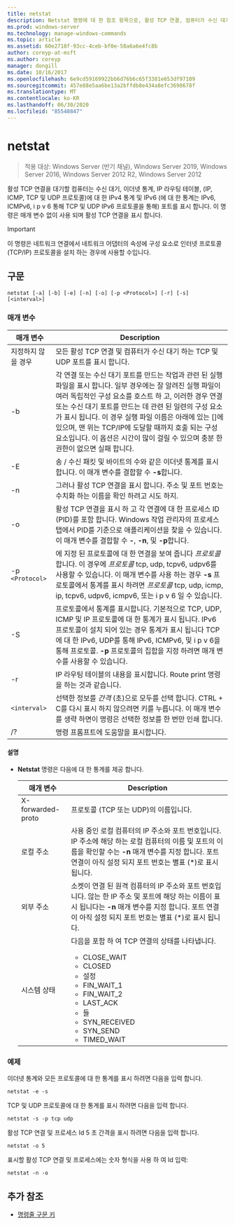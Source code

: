 ```yaml
---
title: netstat
description: Netstat 명령에 대 한 참조 항목으로, 활성 TCP 연결, 컴퓨터가 수신 대기 하는 포트, 이더넷 통계, IP 라우팅 테이블, IPv4 통계 및 IPv6 통계를 표시 합니다.
ms.prod: windows-server
ms.technology: manage-windows-commands
ms.topic: article
ms.assetid: 60e2718f-93cc-4ceb-bf0e-58a6a6e4fc8b
author: coreyp-at-msft
ms.author: coreyp
manager: dongill
ms.date: 10/16/2017
ms.openlocfilehash: 6e9cd59169922bb6d76b6c65f3381e653df97109
ms.sourcegitcommit: 457e88e5aa6be13a2bffdb8e434a8efc3698678f
ms.translationtype: MT
ms.contentlocale: ko-KR
ms.lasthandoff: 06/30/2020
ms.locfileid: "85548847"
---
```

# <a name="netstat"></a>netstat

> 적용 대상: Windows Server (반기 채널), Windows Server 2019, Windows Server 2016, Windows Server 2012 R2, Windows Server 2012

활성 TCP 연결을 대기할 컴퓨터는 수신 대기, 이더넷 통계, IP 라우팅 테이블, (IP, ICMP, TCP 및 UDP 프로토콜)에 대 한 IPv4 통계 및 IPv6 (에 대 한 통계는 IPv6, ICMPv6, i p v 6 통해 TCP 및 UDP IPv6 프로토콜을 통해) 포트를 표시 합니다. 이 명령은 매개 변수 없이 사용 되며 활성 TCP 연결을 표시 합니다.

> [!IMPORTANT]
> 이 명령은 네트워크 연결에서 네트워크 어댑터의 속성에 구성 요소로 인터넷 프로토콜 (TCP/IP) 프로토콜을 설치 하는 경우에 사용할 수입니다.

## <a name="syntax"></a>구문

```
netstat [-a] [-b] [-e] [-n] [-o] [-p <Protocol>] [-r] [-s] [<interval>]
```

### <a name="parameters"></a>매개 변수

| 매개 변수 | Description |
| --------- | ----------- |
| 지정하지 않을 경우 | 모든 활성 TCP 연결 및 컴퓨터가 수신 대기 하는 TCP 및 UDP 포트를 표시 합니다. |
| -b | 각 연결 또는 수신 대기 포트를 만드는 작업과 관련 된 실행 파일을 표시 합니다. 일부 경우에는 잘 알려진 실행 파일이 여러 독립적인 구성 요소를 호스트 하 고, 이러한 경우 연결 또는 수신 대기 포트를 만드는 데 관련 된 일련의 구성 요소가 표시 됩니다. 이 경우 실행 파일 이름은 아래에 있는 []에 있으며, 맨 위는 TCP/IP에 도달할 때까지 호출 되는 구성 요소입니다. 이 옵션은 시간이 많이 걸릴 수 있으며 충분 한 권한이 없으면 실패 합니다.
| -E | 송 / 수신 패킷 및 바이트의 수와 같은 이더넷 통계를 표시 합니다. 이 매개 변수를 결합할 수 **-s**합니다. |
| -n | 그러나 활성 TCP 연결을 표시 합니다. 주소 및 포트 번호는 수치화 하는 이름을 확인 하려고 시도 하지. |
| -o | 활성 TCP 연결을 표시 하 고 각 연결에 대 한 프로세스 ID (PID)를 포함 합니다. Windows 작업 관리자의 프로세스 탭에서 PID를 기준으로 애플리케이션을 찾을 수 있습니다. 이 매개 변수를 결합할 수 **-**, **-n**, 및 **-p**합니다. |
| -p `<Protocol>` | 에 지정 된 프로토콜에 대 한 연결을 보여 줍니다 *프로토콜*합니다. 이 경우에 *프로토콜* tcp, udp, tcpv6, udpv6를 사용할 수 있습니다. 이 매개 변수를 사용 하는 경우 **-s** 프로토콜에서 통계를 표시 하려면 *프로토콜* tcp, udp, icmp, ip, tcpv6, udpv6, icmpv6, 또는 i p v 6 일 수 있습니다. |
| -S | 프로토콜에서 통계를 표시합니다. 기본적으로 TCP, UDP, ICMP 및 IP 프로토콜에 대 한 통계가 표시 됩니다. IPv6 프로토콜이 설치 되어 있는 경우 통계가 표시 됩니다 TCP에 대 한 IPv6, UDP를 통해 IPv6, ICMPv6, 및 i p v 6을 통해 프로토콜. **-p** 프로토콜의 집합을 지정 하려면 매개 변수를 사용할 수 있습니다. |
| -r | IP 라우팅 테이블의 내용을 표시합니다. Route print 명령을 하는 것과 같습니다. |
| `<interval>` | 선택한 정보를 *간격* (초)으로 모두를 선택 합니다. CTRL + C를 다시 표시 하지 않으려면 키를 누릅니다. 이 매개 변수를 생략 하면이 명령은 선택한 정보를 한 번만 인쇄 합니다. |
| /? | 명령 프롬프트에 도움말을 표시합니다. |

#### <a name="remarks"></a>설명

- **Netstat** 명령은 다음에 대 한 통계를 제공 합니다.

    | 매개 변수 | Description |
    | --------- | ----------- |
    | X-forwarded-proto | 프로토콜 (TCP 또는 UDP)의 이름입니다. |
    | 로컬 주소 | 사용 중인 로컬 컴퓨터의 IP 주소와 포트 번호입니다. IP 주소에 해당 하는 로컬 컴퓨터의 이름 및 포트의 이름을 확인할 수는 **-n** 매개 변수를 지정 합니다. 포트 연결이 아직 설정 되지 포트 번호는 별표 (*)로 표시 됩니다. |
    | 외부 주소 | 소켓이 연결 된 원격 컴퓨터의 IP 주소와 포트 번호입니다. 않는 한 IP 주소 및 포트에 해당 하는 이름이 표시 됩니다는 **-n** 매개 변수를 지정 합니다. 포트 연결이 아직 설정 되지 포트 번호는 별표 (*)로 표시 됩니다. |
    | 시스템 상태 | 다음을 포함 하 여 TCP 연결의 상태를 나타냅니다.<ul><li>CLOSE_WAIT</li><li>CLOSED</li><li>설정</li><li>FIN_WAIT_1</li><li>FIN_WAIT_2</li><li>LAST_ACK</li><li>들</li><li>SYN_RECEIVED</li><li>SYN_SEND</li><li>TIMED_WAIT</li></ul> |

### <a name="examples"></a>예제

이더넷 통계와 모든 프로토콜에 대 한 통계를 표시 하려면 다음을 입력 합니다.

```
netstat -e -s
```

TCP 및 UDP 프로토콜에 대 한 통계를 표시 하려면 다음을 입력 합니다.

```
netstat -s -p tcp udp
```

활성 TCP 연결 및 프로세스 Id 5 초 간격을 표시 하려면 다음을 입력 합니다.

```
netstat -o 5
```

표시할 활성 TCP 연결 및 프로세스에는 숫자 형식을 사용 하 여 Id 입력:

```
netstat -n -o
```

## <a name="additional-references"></a>추가 참조

- [명령줄 구문 키](command-line-syntax-key.md)
